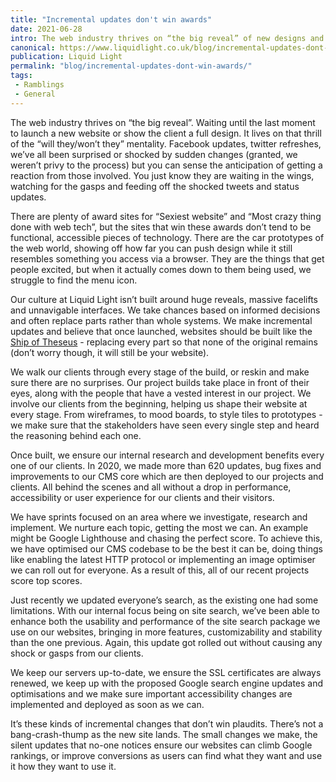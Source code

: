 ```yaml
---
title: "Incremental updates don't win awards"
date: 2021-06-28
intro: The web industry thrives on “the big reveal” of new designs and websites but we don't believe that should ever be the case.
canonical: https://www.liquidlight.co.uk/blog/incremental-updates-dont-win-awards/
publication: Liquid Light
permalink: "blog/incremental-updates-dont-win-awards/"
tags:
 - Ramblings
 - General
---
```


The web industry thrives on “the big reveal”. Waiting until the last moment to launch a new website or show the client a full design. It lives on that thrill of the “will they/won’t they” mentality. Facebook updates, twitter refreshes, we’ve all been surprised or shocked by sudden changes (granted, we weren’t privy to the process) but you can sense the anticipation of getting a reaction from those involved. You just know they are waiting in the wings, watching for the gasps and feeding off the shocked tweets and status updates.

There are plenty of award sites for “Sexiest website” and “Most crazy thing done with web tech”, but the sites that win these awards don’t tend to be functional, accessible pieces of technology. There are the car prototypes of the web world, showing off how far you can push design while it still resembles something you access via a browser. They are the things that get people excited, but when it actually comes down to them being used, we struggle to find the menu icon.

Our culture at Liquid Light isn’t built around huge reveals, massive facelifts and unnavigable interfaces. We take chances based on informed decisions and often replace parts rather than whole systems. We make incremental updates and believe  that once launched, websites should be built like the [Ship of Theseus](https://en.wikipedia.org/wiki/Ship_of_Theseus) - replacing every part so that none of the original remains (don’t worry though, it will still be your website).

We walk our clients through every stage of the build, or reskin and make sure there are no surprises. Our project builds take place in front of their eyes, along with the people that have a vested interest in our project. We involve our clients from the beginning, helping us shape their website at every stage. From wireframes, to mood boards, to style tiles to prototypes - we make sure that the stakeholders have seen every single step and heard the reasoning behind each one.

Once built, we ensure our internal research and development benefits every one of our clients. In 2020, we made more than 620 updates, bug fixes and improvements to our CMS core which are then deployed to our projects and clients. All behind the scenes and all without a drop in performance, accessibility or user experience for our clients and their visitors.

We have sprints focused on an area where we investigate, research and implement. We nurture each topic, getting the most we can. An example might be Google Lighthouse and chasing the perfect score. To achieve this, we have optimised our CMS codebase to be the best it can be, doing things like enabling the latest HTTP protocol or implementing an image optimiser we can roll out for everyone. As a result of this, all of our recent projects score top scores.

Just recently we updated everyone’s search, as the existing one had some limitations. With our internal focus being on site search, we’ve been able to enhance both the usability and performance of the site search package we use on our websites, bringing in more features, customizability and stability than the one previous. Again, this update got rolled out without causing any shock or gasps from our clients.

We keep our servers up-to-date, we ensure the SSL certificates are always renewed, we keep up with the proposed Google search engine updates and optimisations and we make sure important accessibility changes are implemented and deployed as soon as we can.

It’s these kinds of incremental changes that don’t win plaudits. There’s not a bang-crash-thump as the new site lands. The small changes we make, the silent updates that no-one notices ensure our websites can climb Google rankings, or improve conversions as users can find what they want and use it how they want to use it.
